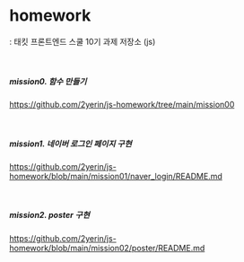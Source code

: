 # homework

 : 태킷 프론트엔드 스쿨 10기 과제 저장소 (js)

</br>

##### mission0. 함수 만들기
 https://github.com/2yerin/js-homework/tree/main/mission00

 </br>

##### mission1. 네이버 로그인 페이지 구현
https://github.com/2yerin/js-homework/blob/main/mission01/naver_login/README.md

</br>

##### mission2. poster 구현
 https://github.com/2yerin/js-homework/blob/main/mission02/poster/README.md

